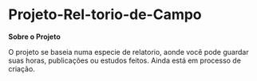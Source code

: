 # Projeto-Rel-torio-de-Campo
**Sobre o Projeto**

O projeto se baseia numa especie de relatorio, aonde você pode guardar suas horas, publicações ou estudos feitos. Ainda está em processo de criação.
